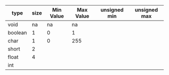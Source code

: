 

| type    | size | Min Value | Max Value | unsigned min | unsigned max |
| ------- | ---- | --------- | --------- | ------------ | ------------ |
| void    | na   | na        | na        |              |              |
| boolean | 1    | 0         | 1         |              |              |
| char    | 1    | 0         | 255       |              |              |
| short   | 2    |           |           |              |              |
| float   | 4    |           |           |              |              |
| int     |      |           |           |              |              |
